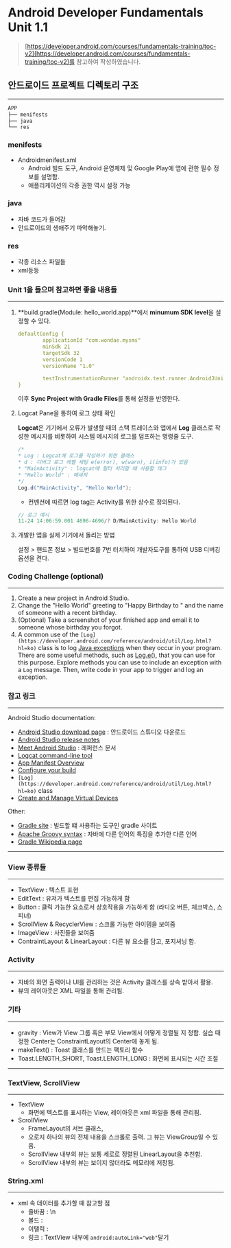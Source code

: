 # ****Android Developer Fundamentals Unit 1.1****

> [https://developer.android.com/courses/fundamentals-training/toc-v2](https://developer.android.com/courses/fundamentals-training/toc-v2)를 참고하여 작성하였습니다.
> 

## 안드로이드 프로젝트 디렉토리 구조

---

```jsx
APP
├── menifests
├── java
└── res
```

### menifests

- Androidmenifest.xml
    - Android 빌드 도구, Android 운영체제 및 Google Play에 앱에 관한 필수 정보를 설명함.
    - 애플리케이션의 각종 권한 역시 설정 가능

### java

- 자바 코드가 들어감
- 안드로이드의 생애주기 파악해놓기.

### res

- 각종 리소스 파일들
- xml등등

### Unit 1을 들으며 참고하면 좋을 내용들

---

1. **build.gradle(Module: hello_world.app)**에서 **minumum SDK level**을 설정할 수 있다.
    
    ```yaml
    defaultConfig {
            applicationId "com.wondae.mysms"
            minSdk 21
            targetSdk 32
            versionCode 1
            versionName "1.0"
    
            testInstrumentationRunner "androidx.test.runner.AndroidJUnitRunner"
    }
    ```
    
    이후 **Sync Project with Gradle Files**를 통해 설정을 반영한다.
    
2. Logcat Pane을 통하여 로그 상태 확인
    
    **Logcat**은 기기에서 오류가 발생할 때의 스택 트레이스와 앱에서 **Log** 클래스로 작성한 메시지를 비롯하여 시스템 메시지의 로그를 덤프하는 명령줄 도구.
    
    ```java
    /*
    * Log : Logcat에 로그를 작성하기 위한 클래스
    * d : 디버그 로그 레벨 세팅 e(error), w(warn), i(info)가 있음
    * "MainActivity" : logcat에 필터 처리할 떄 사용할 태그
    * "Hello World" : 메세지
    */
    Log.d("MainActivity", "Hello World");
    ```
    
    - 컨벤션에 따르면 log tag는 Activity를 위한 상수로 정의된다.
    
    ```java
    // 로그 예시
    11-24 14:06:59.001 4696-4696/? D/MainActivity: Hello World
    ```
    
3. 개발한 앱을 실제 기기에서 돌리는 방법
    
    설정 > 핸드폰 정보 > 빌드번호를 7번 터치하여 개발자도구를 통하여 USB 디버깅 옵션을 켠다.
    

### Coding Challenge (optional)

---

1. Create a new project in Android Studio.
2. Change the "Hello World" greeting to "Happy Birthday to " and the name of someone with a recent birthday.
3. (Optional) Take a screenshot of your finished app and email it to someone whose birthday you forgot.
4. A common use of the `[Log](https://developer.android.com/reference/android/util/Log.html?hl=ko)` class is to log [Java exceptions](https://docs.oracle.com/javase/tutorial/essential/exceptions/) when they occur in your program. There are some useful methods, such as [Log.e()](https://developer.android.com/reference/android/util/Log.html?hl=ko#e(java.lang.String,%20java.lang.String)), that you can use for this purpose. Explore methods you can use to include an exception with a `Log` message. Then, write code in your app to trigger and log an exception.

### 참고 링크

---

Android Studio documentation:

- [Android Studio download page](http://developer.android.com/sdk/index.html?hl=ko) : 안드로이드 스튜디오 다운로드
- [Android Studio release notes](https://developer.android.com/studio/releases/index.html?hl=ko)
- [Meet Android Studio](http://developer.android.com/tools/studio/index.html?hl=ko) : 레퍼런스 문서
- [Logcat command-line tool](http://developer.android.com/tools/debugging/debugging-log.html?hl=ko)
- [App Manifest Overview](http://developer.android.com/guide/topics/manifest/manifest-intro.html?hl=ko)
- [Configure your build](https://developer.android.com/studio/build/index.html?hl=ko)
- `[Log](https://developer.android.com/reference/android/util/Log.html?hl=ko)` class
- [Create and Manage Virtual Devices](https://developer.android.com/studio/run/managing-avds.html?hl=ko)

Other:

- [Gradle site](https://gradle.org/) : 빌드할 떄 사용하는 도구인 gradle 사이트
- [Apache Groovy syntax](http://groovy-lang.org/syntax.html) : 자바에 다른 언어의 특징을 추가한 다른 언어
- [Gradle Wikipedia page](https://en.wikipedia.org/wiki/Gradle)

----

### View 종류들

---

- TextView : 텍스트 표현
- EditText : 유저가 텍스트를 편집 가능하게 함
- Button : 클릭 가능한 요소로서 상호작용을 가능하게 함 (라디오 버튼, 체크박스, 스피너)
- ScrollView & RecyclerView : 스크롤 가능한 아이템을 보여줌
- ImageView : 사진들을 보여줌
- ContraintLayout & LinearLayout : 다른 뷰 요소를 담고, 포지셔닝 함.

### Activity

---

- 자바의 화면 출력이나 UI를 관리하는 것은 Activity 클래스를 상속 받아서 활용.
- 뷰의 레이아웃은 XML 파일을 통해 관리됨.

### 기타

---

- gravity : View가 View 그룹 혹은 부모 View에서 어떻게 정렬될 지 정함. 실습 때 정한 Center는 ConstraintLayout의 Center에 놓게 됨.
- makeText() : Toast 클래스를 만드는 팩토리 함수
- Toast.LENGTH_SHORT, Toast.LENGTH_LONG : 화면에 표시되는 시간 조절

---

### TextView, ScrollView

---

- TextView
    - 화면에 텍스트를 표시하는 View, 레이아웃은 xml 파일을 통해 관리됨.
- ScrollView
    - FrameLayout의 서브 클래스,
    - 오로지 하나의 뷰의 전체 내용을 스크롤로 출력. 그 뷰는 ViewGroup일 수 있음.
    - ScrollView 내부의 뷰는 보통 세로로 정렬된 LinearLayout을 추천함.
    - ScrollView 내부의 뷰는 보이지 않더라도 메모리에 저장됨.

### String.xml

---

- xml 속 데이터를 추가할 때 참고할 점
    - 줄바꿈 : \n
    - 볼드 : <b></b>
    - 이탤릭 : <i></i>
    - 링크 : TextView 내부에 `android:autoLink="web"`달기